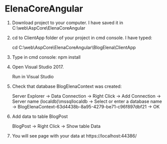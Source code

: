 # ElenaCoreAngular
1. Download project to your computer.
I have saved it in C:\web\AspCore\ElenaCoreAngular

2. cd to ClientApp folder of your project in cmd console.
I have typed:

    cd C:\web\AspCore\ElenaCoreAngular\BlogElena\ClientApp

3. Type in cmd console:
    npm install

4. Open Visual Studio 2017.
    
    Run in Visual Studio

5. Check that database BlogElenaContext was created:

    Server Explorer -> Data Connection -> Right Click ->
Add Connection -> Server name (localdb)\mssqllocaldb
-> Select or enter a database name ->
BlogElenaContext-63d4438b-8a95-4279-be71-c96f897dbf21 -> OK

6. Add data to table BlogPost 

    BlogPost -> Right Click -> Show table Data

7. You will see page with your data at
    https://localhost:44386/
